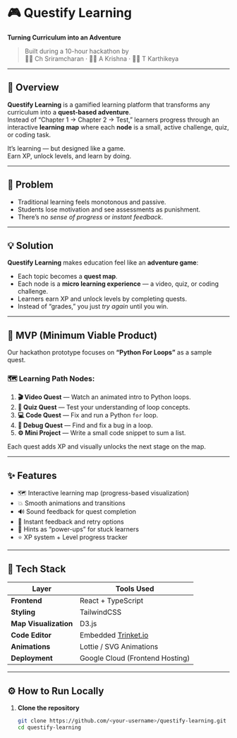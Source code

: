 # 🎮 Questify Learning  
**Turning Curriculum into an Adventure**

> Built during a 10-hour hackathon by  
> 👨‍💻 Ch Sriramcharan · 👨‍💻 A Krishna · 👨‍💻 T Karthikeya  

---

## 🚀 Overview

**Questify Learning** is a gamified learning platform that transforms any curriculum into a **quest-based adventure**.  
Instead of “Chapter 1 → Chapter 2 → Test,” learners progress through an interactive **learning map** where each **node** is a small, active challenge, quiz, or coding task.

It’s learning — but designed like a game.  
Earn XP, unlock levels, and learn by doing.  

---

## 🎯 Problem

- Traditional learning feels monotonous and passive.  
- Students lose motivation and see assessments as punishment.  
- There’s no *sense of progress* or *instant feedback*.  

---

## 💡 Solution

**Questify Learning** makes education feel like an **adventure game**:
- Each topic becomes a **quest map**.
- Each node is a **micro learning experience** — a video, quiz, or coding challenge.
- Learners earn XP and unlock levels by completing quests.
- Instead of “grades,” you just *try again* until you win.  

---

## 🧠 MVP (Minimum Viable Product)

Our hackathon prototype focuses on **“Python For Loops”** as a sample quest.

### 🗺️ Learning Path Nodes:
1. **🎬 Video Quest** — Watch an animated intro to Python loops.  
2. **🧩 Quiz Quest** — Test your understanding of loop concepts.  
3. **💻 Code Quest** — Fix and run a Python `for` loop.  
4. **🐞 Debug Quest** — Find and fix a bug in a loop.  
5. **⚙️ Mini Project** — Write a small code snippet to sum a list.  

Each quest adds XP and visually unlocks the next stage on the map.

---

## ✨ Features

- 🗺️ Interactive learning map (progress-based visualization)  
- 💥 Smooth animations and transitions  
- 🔊 Sound feedback for quest completion  
- 🧩 Instant feedback and retry options  
- 🧠 Hints as “power-ups” for stuck learners  
- ⭐ XP system + Level progress tracker  

---

## 🧰 Tech Stack

| Layer | Tools Used |
|--------|-------------|
| **Frontend** | React + TypeScript |
| **Styling** | TailwindCSS |
| **Map Visualization** | D3.js |
| **Code Editor** | Embedded [Trinket.io](https://trinket.io) |
| **Animations** | Lottie / SVG Animations |
| **Deployment** | Google Cloud (Frontend Hosting) |

---

## ⚙️ How to Run Locally

1. **Clone the repository**
   ```bash
   git clone https://github.com/<your-username>/questify-learning.git
   cd questify-learning
